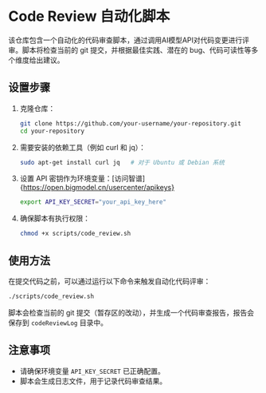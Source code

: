 # Code Review 自动化脚本

该仓库包含一个自动化的代码审查脚本，通过调用AI模型API对代码变更进行评审。脚本将检查当前的 git 提交，并根据最佳实践、潜在的 bug、代码可读性等多个维度给出建议。

## 设置步骤

1. 克隆仓库：

   ```bash
   git clone https://github.com/your-username/your-repository.git
   cd your-repository
   ```

2. 需要安装的依赖工具（例如 curl 和 jq）：

   ```bash
   sudo apt-get install curl jq   # 对于 Ubuntu 或 Debian 系统
   ```

3. 设置 API 密钥作为环境变量：[访问智谱]{https://open.bigmodel.cn/usercenter/apikeys}

   ```bash
   export API_KEY_SECRET="your_api_key_here"
   ```

4. 确保脚本有执行权限：

   ```bash
   chmod +x scripts/code_review.sh
   ```

## 使用方法

在提交代码之前，可以通过运行以下命令来触发自动化代码评审：

```bash
./scripts/code_review.sh
```

脚本会检查当前的 git 提交（暂存区的改动），并生成一个代码审查报告，报告会保存到 `codeReviewLog` 目录中。

## 注意事项

- 请确保环境变量 `API_KEY_SECRET` 已正确配置。
- 脚本会生成日志文件，用于记录代码审查结果。



